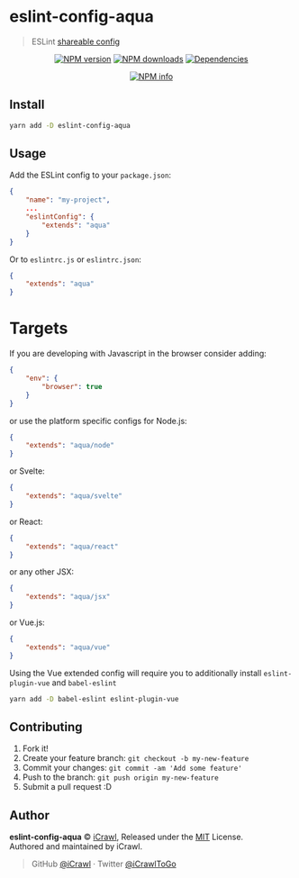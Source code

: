 # eslint-config-aqua
> ESLint [shareable config](http://eslint.org/docs/developer-guide/shareable-configs.html)

<div align="center">
	<p>
		<a href="https://www.npmjs.com/package/eslint-config-aqua"><img src="https://img.shields.io/npm/v/eslint-config-aqua.svg?maxAge=3600" alt="NPM version" /></a>
		<a href="https://www.npmjs.com/package/eslint-config-aqua"><img src="https://img.shields.io/npm/dt/eslint-config-aqua.svg?maxAge=3600" alt="NPM downloads" /></a>
		<a href="https://david-dm.org/iCrawl/eslint-config-aqua"><img src="https://david-dm.org/iCrawl/eslint-config-aqua/status.svg?maxAge=3600" alt="Dependencies" /></a>
	</p>
	<p>
		<a href="https://nodei.co/npm/eslint-config-aqua/"><img src="https://nodei.co/npm/eslint-config-aqua.png?downloads=true&stars=true" alt="NPM info" /></a>
	</p>
</div>

## Install

```bash
yarn add -D eslint-config-aqua
```

## Usage

Add the ESLint config to your `package.json`:

```json
{
	"name": "my-project",
	...
	"eslintConfig": {
		"extends": "aqua"
	}
}
```

Or to `eslintrc.js` or `eslintrc.json`:

```json
{
	"extends": "aqua"
}
```

# Targets

If you are developing with Javascript in the browser consider adding:

```json
{
	"env": {
		"browser": true
	}
}
```

or use the platform specific configs for Node.js:

```json
{
	"extends": "aqua/node"
}
```

or Svelte:

```json
{
	"extends": "aqua/svelte"
}
```

or React:

```json
{
	"extends": "aqua/react"
}
```

or any other JSX:

```json
{
	"extends": "aqua/jsx"
}
```

or Vue.js:

```json
{
	"extends": "aqua/vue"
}
```

Using the Vue extended config will require you to additionally install `eslint-plugin-vue` and `babel-eslint`

```bash
yarn add -D babel-eslint eslint-plugin-vue
```

## Contributing

1. Fork it!
2. Create your feature branch: `git checkout -b my-new-feature`
3. Commit your changes: `git commit -am 'Add some feature'`
4. Push to the branch: `git push origin my-new-feature`
5. Submit a pull request :D

## Author

**eslint-config-aqua** © [iCrawl](https://github.com/iCrawl), Released under the [MIT](https://github.com/iCrawl/eslint-config-aqua/blob/master/LICENSE) License.<br>
Authored and maintained by iCrawl.

> GitHub [@iCrawl](https://github.com/iCrawl) · Twitter [@iCrawlToGo](https://twitter.com/iCrawlToGo)
